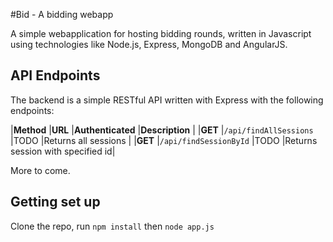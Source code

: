#Bid - A bidding webapp

A simple webapplication for hosting bidding rounds, written in Javascript using technologies like
Node.js, Express, MongoDB and AngularJS.

## API Endpoints

The backend is a simple RESTful API written with Express with the following endpoints:

|**Method** |**URL**                |**Authenticated**  |**Description**        |
|**GET**    |`/api/findAllSessions` |TODO               |Returns all sessions   |
|**GET**    |`/api/findSessionById` |TODO               |Returns session with specified id|

More to come.

## Getting set up

Clone the repo, run `npm install` then `node app.js`
